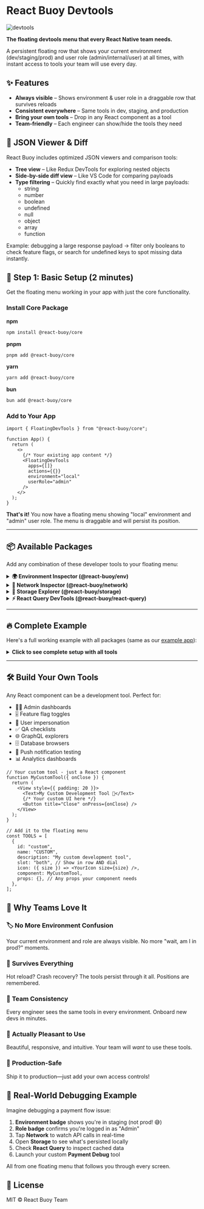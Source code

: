 # React Buoy Devtools

![devtools](https://github.com/user-attachments/assets/a732d6a3-9963-49e3-b0f1-0d974a0a74d7)

**The floating devtools menu that every React Native team needs.**

A persistent floating row that shows your current environment (dev/staging/prod) and user role (admin/internal/user) at all times, with instant access to tools your team will use every day.

## ✨ Features

- **Always visible** – Shows environment & user role in a draggable row that survives reloads
- **Consistent everywhere** – Same tools in dev, staging, and production
- **Bring your own tools** – Drop in any React component as a tool
- **Team-friendly** – Each engineer can show/hide the tools they need

 ## 🧩 JSON Viewer & Diff

React Buoy includes optimized JSON viewers and comparison tools:

- **Tree view** – Like Redux DevTools for exploring nested objects  
- **Side-by-side diff view** – Like VS Code for comparing payloads  
- **Type filtering** – Quickly find exactly what you need in large payloads:  
  - string  
  - number  
  - boolean  
  - undefined  
  - null  
  - object  
  - array  
  - function  

Example: debugging a large response payload → filter only booleans to check feature flags, or search for undefined keys to spot missing data instantly.


## 🚀 Step 1: Basic Setup (2 minutes)

Get the floating menu working in your app with just the core functionality.

### Install Core Package

**npm**

```bash
npm install @react-buoy/core
```

**pnpm**

```bash
pnpm add @react-buoy/core
```

**yarn**

```bash
yarn add @react-buoy/core
```

**bun**

```bash
bun add @react-buoy/core
```

### Add to Your App

```tsx
import { FloatingDevTools } from "@react-buoy/core";

function App() {
  return (
    <>
      {/* Your existing app content */}
      <FloatingDevTools
        apps={[]}
        actions={{}}
        environment="local"
        userRole="admin"
      />
    </>
  );
}
```

**That's it!** You now have a floating menu showing "local" environment and "admin" user role. The menu is draggable and will persist its position.

---

## 📦 Available Packages

Add any combination of these developer tools to your floating menu:

<details>
<summary><strong>🌍 Environment Inspector (@react-buoy/env)</strong></summary>

Visual health check for your app configuration. See all environment variables with validation, search, and filtering.

![env1](https://github.com/user-attachments/assets/75651046-33a0-4257-9011-3bcc4818a964)

### Install

**npm**

```bash
npm install @react-buoy/env
```

**pnpm**

```bash
pnpm add @react-buoy/env
```

**yarn**

```bash
yarn add @react-buoy/env
```

**bun**

```bash
bun add @react-buoy/env
```

### Import & Use

```tsx
import { EnvVarsModal, createEnvVarConfig, envVar } from "@react-buoy/env";
import { EnvLaptopIcon } from "@react-buoy/shared-ui";

// Define your required environment variables
const requiredEnvVars = createEnvVarConfig([
  // Basic existence check
  envVar("API_URL").exists(),

  // Type validation
  envVar("DEBUG_MODE").withType("boolean").build(),
  envVar("PORT").withType("number").build(),
  envVar("FEATURE_FLAGS").withType("object").build(),

  // Specific value validation
  envVar("NODE_ENV").withValue("development").build(),

  // Combined validations with descriptions
  envVar("DATABASE_URL")
    .exists()
    .withDescription("PostgreSQL connection string")
    .build(),

  envVar("MAX_RETRIES")
    .withType("number")
    .withDescription("Maximum API retry attempts")
    .build(),
]);

// Add to your apps array
const TOOLS = [
  {
    id: "env",
    name: "ENV",
    description: "Environment variables debugger",
    slot: "both",
    icon: ({ size }) => <EnvLaptopIcon size={size} color="#9f6" />,
    component: EnvVarsModal,
    props: {
      requiredEnvVars,
    },
  },
];
```

### API Reference

#### `envVar(key: string)`

Creates an environment variable validation rule.

**Methods:**

- `.exists()` - Validates the environment variable exists (not undefined/empty)
- `.withType(type)` - Validates the variable type (`"string"` | `"number"` | `"boolean"` | `"object"`)
- `.withValue(expectedValue)` - Validates the variable has a specific value
- `.withDescription(description)` - Adds a description shown in the UI
- `.build()` - Finalizes the validation rule (required for chained methods)

**Examples:**

```tsx
// Just check if it exists
envVar("API_URL").exists();

// Type validation
envVar("PORT").withType("number").build();

// Exact value check
envVar("NODE_ENV").withValue("production").build();

// Combined validation
envVar("ENABLE_ANALYTICS")
  .withType("boolean")
  .withDescription("Controls analytics tracking")
  .build();
```

#### `createEnvVarConfig(rules: EnvVarRule[])`

Creates a configuration object from environment variable rules.

```tsx
const config = createEnvVarConfig([
  envVar("API_URL").exists(),
  envVar("DEBUG").withType("boolean").build(),
]);
```

### What you get:

- ✅ Visual validation of required environment variables
- 🔍 Search and filter environment variables
- 🎯 Type checking (string, number, boolean, object)
- ⚠️ Clear warnings for missing or incorrect values

</details>

<details>
<summary><strong>📡 Network Inspector (@react-buoy/network)</strong></summary>

Real-time network request monitoring with timeline view, detailed inspection, and performance stats.



![net1](https://github.com/user-attachments/assets/473ddf83-03cd-4bd1-8dc3-0f66eda9fa8a)


### Install

**npm**

```bash
npm install @react-buoy/network
```

**pnpm**

```bash
pnpm add @react-buoy/network
```

**yarn**

```bash
yarn add @react-buoy/network
```

**bun**

```bash
bun add @react-buoy/network
```

### Import & Use

```tsx
import { NetworkModal } from "@react-buoy/network";
import { Globe } from "@react-buoy/shared-ui";

// Add to your apps array
const TOOLS = [
  {
    id: "network",
    name: "NETWORK",
    description: "Network request logger",
    slot: "both",
    icon: ({ size }) => <Globe size={size} color="#38bdf8" />,
    component: NetworkModal,
    props: {},
  },
];
```

### What you get:

- 📊 Timeline view of all network requests
- 🔍 Detailed request/response inspection
- ⚡ Performance metrics and timing
- 🎛️ Request filtering and search
- 📋 Copy request details for debugging

</details>

<details>
<summary><strong>💾 Storage Explorer (@react-buoy/storage)</strong></summary>

Real-time AsyncStorage browser with live updates, bulk operations, and storage validation.

![stor1](https://github.com/user-attachments/assets/80ef1c60-d20c-4d8b-97e6-f37b21b315ea)

### Install

**npm**

```bash
npm install @react-buoy/storage
npm install @react-native-async-storage/async-storage  # peer dependency
```

**pnpm**

```bash
pnpm add @react-buoy/storage
pnpm add @react-native-async-storage/async-storage  # peer dependency
```

**yarn**

```bash
yarn add @react-buoy/storage
yarn add @react-native-async-storage/async-storage  # peer dependency
```

**bun**

```bash
bun add @react-buoy/storage
bun add @react-native-async-storage/async-storage  # peer dependency
```

### Import & Use

```tsx
import { StorageModalWithTabs } from "@react-buoy/storage";
import { StorageStackIcon } from "@react-buoy/shared-ui";

// Define storage keys to monitor and validate
const requiredStorageKeys = [
  // Basic key monitoring
  {
    key: "@app/session",
    description: "Current user session token",
    storageType: "async",
  },

  // Type validation
  {
    key: "@app/settings",
    expectedType: "object",
    description: "User preferences and settings",
    storageType: "async",
  },

  // Exact value validation
  {
    key: "@app/theme",
    expectedValue: "dark",
    description: "Application theme preference",
    storageType: "mmkv",
  },

  // SecureStore keys
  {
    key: "biometric_token",
    expectedType: "string",
    description: "Encrypted biometric authentication token",
    storageType: "secure",
  },

  // Multiple storage types
  {
    key: "@analytics/user_id",
    expectedType: "string",
    description: "Anonymous user identifier for analytics",
    storageType: "async",
  },
];

// Add to your apps array
const TOOLS = [
  {
    id: "storage",
    name: "STORAGE",
    description: "AsyncStorage browser",
    slot: "both",
    icon: ({ size }) => <StorageStackIcon size={size} color="#38f8a7" />,
    component: StorageModalWithTabs,
    props: {
      requiredStorageKeys, // optional
    },
  },
];
```

### API Reference

#### `RequiredStorageKey` Configuration

Each storage key configuration object supports the following properties:

**Required:**

- `key: string` - The storage key to monitor (e.g., "@app/session")
- `storageType: "async" | "secure" | "mmkv"` - Which storage system to check

**Optional Validation:**

- `expectedType: "string" | "number" | "boolean" | "object"` - Validates the stored value type
- `expectedValue: any` - Validates the stored value matches exactly
- `description: string` - Human-readable description shown in the UI

**Examples:**

```tsx
// Type validation
{
  key: "@app/settings",
  expectedType: "object",
  description: "User app settings",
  storageType: "async",
}

// Exact value validation
{
  key: "@app/theme",
  expectedValue: "dark",
  description: "App theme (should be dark)",
  storageType: "mmkv",
}

// SecureStore monitoring
{
  key: "auth_token",
  expectedType: "string",
  description: "JWT authentication token",
  storageType: "secure",
}
```

#### Storage Types

- **`"async"`** - React Native AsyncStorage
- **`"secure"`** - Expo SecureStore (encrypted)
- **`"mmkv"`** - MMKV high-performance storage

#### Props for StorageModalWithTabs

```tsx
interface StorageModalProps {
  requiredStorageKeys?: RequiredStorageKey[];
  enableSharedModalDimensions?: boolean;
}
```

### What you get:

- 🗂️ Browse all AsyncStorage, SecureStore, and MMKV data
- ✏️ Edit storage values in real-time
- 🗑️ Bulk delete operations
- 🔍 Search and filter storage keys
- ⚠️ Validation for required storage keys

</details>

<details>
<summary><strong>⚡ React Query DevTools (@react-buoy/react-query)</strong></summary>

TanStack Query devtools adapted for mobile with query explorer, cache manipulation, and offline toggle.

![rq1](https://github.com/user-attachments/assets/258e892d-3eaf-41f8-9fae-d7d2dcd6c39d)

### Install

**npm**

```bash
npm install @react-buoy/react-query
npm install @tanstack/react-query  # peer dependency
```

**pnpm**

```bash
pnpm add @react-buoy/react-query
pnpm add @tanstack/react-query  # peer dependency
```

**yarn**

```bash
yarn add @react-buoy/react-query
yarn add @tanstack/react-query  # peer dependency
```

**bun**

```bash
bun add @react-buoy/react-query
bun add @tanstack/react-query  # peer dependency
```

### Setup QueryClient

```tsx
import { QueryClient, QueryClientProvider } from "@tanstack/react-query";

const queryClient = new QueryClient();

function App() {
  return (
    <QueryClientProvider client={queryClient}>
      <AppHostProvider>{/* Your app content */}</AppHostProvider>
    </QueryClientProvider>
  );
}
```

### Import & Use

```tsx
import { ReactQueryDevToolsModal, WifiToggle } from "@react-buoy/react-query";
import { ReactQueryIcon } from "@react-buoy/shared-ui";

// Add to your apps array
const TOOLS = [
  {
    id: "query",
    name: "REACT QUERY",
    description: "React Query inspector",
    slot: "both",
    icon: ({ size }) => <ReactQueryIcon size={size} colorPreset="red" />,
    component: ReactQueryDevToolsModal,
    props: {},
  },
  // Optional: Add WiFi toggle for offline testing
  {
    id: "wifi-toggle",
    name: "WIFI TOGGLE",
    description: "Toggle offline mode",
    slot: "both",
    icon: ({ size }) => <WifiToggle size={size} />,
    component: () => <></>,
    props: {},
  },
];
```

### What you get:

- 🔍 Query explorer with real-time data
- 🗂️ Cache manipulation and inspection
- 📊 Query performance metrics
- 🔄 Manual query refetching
- 📶 Offline/online mode toggle

</details>

---

## 🔥 Complete Example

Here's a full working example with all packages (same as our [example app](./example/App.tsx)):

<details>
<summary><strong>Click to see complete setup with all tools</strong></summary>

```tsx
import React, { useMemo, useRef } from "react";
import { QueryClient, QueryClientProvider } from "@tanstack/react-query";
import { FloatingDevTools, type InstalledApp } from "@react-buoy/core";
import { EnvVarsModal, createEnvVarConfig, envVar } from "@react-buoy/env";
import { NetworkModal } from "@react-buoy/network";
import { StorageModalWithTabs } from "@react-buoy/storage";
import { ReactQueryDevToolsModal, WifiToggle } from "@react-buoy/react-query";
import {
  EnvLaptopIcon,
  ReactQueryIcon,
  StorageStackIcon,
  Globe,
} from "@react-buoy/shared-ui";

export default function App() {
  // Setup QueryClient
  const queryClientRef = useRef<QueryClient | null>(null);
  if (!queryClientRef.current) {
    queryClientRef.current = new QueryClient({});
  }

  // Configure environment variables to validate
  const requiredEnvVars = createEnvVarConfig([
    envVar("EXPO_PUBLIC_API_URL").exists(),
    envVar("EXPO_PUBLIC_DEBUG_MODE").withType("boolean").build(),
    envVar("EXPO_PUBLIC_ENVIRONMENT").withValue("development").build(),
  ]);

  // Configure storage keys to monitor
  const requiredStorageKeys = useMemo(
    () => [
      {
        key: "@app/session",
        expectedType: "string",
        description: "Current user session token",
        storageType: "async",
      },
      {
        key: "@app/settings:theme",
        expectedValue: "dark",
        description: "Preferred theme",
        storageType: "async",
      },
    ],
    []
  );

  // Configure all development tools
  const installedApps: InstalledApp[] = useMemo(
    () => [
      {
        id: "env",
        name: "ENV",
        description: "Environment variables debugger",
        slot: "both",
        icon: ({ size }) => <EnvLaptopIcon size={size} color="#9f6" />,
        component: EnvVarsModal,
        props: { requiredEnvVars },
      },
      {
        id: "network",
        name: "NETWORK",
        description: "Network request logger",
        slot: "both",
        icon: ({ size }) => <Globe size={size} color="#38bdf8" />,
        component: NetworkModal,
        props: {},
      },
      {
        id: "storage",
        name: "STORAGE",
        description: "AsyncStorage browser",
        slot: "both",
        icon: ({ size }) => <StorageStackIcon size={size} color="#38f8a7" />,
        component: StorageModalWithTabs,
        props: { requiredStorageKeys },
      },
      {
        id: "query",
        name: "REACT QUERY",
        description: "React Query inspector",
        slot: "both",
        icon: ({ size }) => <ReactQueryIcon size={size} colorPreset="red" />,
        component: ReactQueryDevToolsModal,
        props: {},
      },
      {
        id: "wifi-toggle",
        name: "WIFI TOGGLE",
        description: "Toggle offline mode",
        slot: "both",
        icon: ({ size }) => <WifiToggle size={size} />,
        component: () => <></>,
        props: {},
      },
    ],
    [requiredEnvVars, requiredStorageKeys]
  );

  return (
    <QueryClientProvider client={queryClientRef.current!}>
      {/* Your existing app content */}
      <YourAppContent />

      {/* The floating menu with all tools */}
      <FloatingDevTools
        apps={installedApps}
        actions={{}}
        environment="local"
        userRole="admin"
      />
    </QueryClientProvider>
  );
}
```

</details>

---

## 🛠️ Build Your Own Tools

Any React component can be a development tool. Perfect for:

- 👨‍💼 Admin dashboards
- 🎚️ Feature flag toggles
- 👤 User impersonation
- ✅ QA checklists
- 🌐 GraphQL explorers
- 🗄️ Database browsers
- 📱 Push notification testing
- 📊 Analytics dashboards

```tsx
// Your custom tool - just a React component
function MyCustomTool({ onClose }) {
  return (
    <View style={{ padding: 20 }}>
      <Text>My Custom Development Tool 🚀</Text>
      {/* Your custom UI here */}
      <Button title="Close" onPress={onClose} />
    </View>
  );
}

// Add it to the floating menu
const TOOLS = [
  {
    id: "custom",
    name: "CUSTOM",
    description: "My custom development tool",
    slot: "both", // Show in row AND dial
    icon: ({ size }) => <YourIcon size={size} />,
    component: MyCustomTool,
    props: {}, // Any props your component needs
  },
];
```

## 🎯 Why Teams Love It

### 🏷️ **No More Environment Confusion**

Your current environment and role are always visible. No more "wait, am I in prod?" moments.

### 🔄 **Survives Everything**

Hot reload? Crash recovery? The tools persist through it all. Positions are remembered.

### 👥 **Team Consistency**

Every engineer sees the same tools in every environment. Onboard new devs in minutes.

### 🎨 **Actually Pleasant to Use**

Beautiful, responsive, and intuitive. Your team will _want_ to use these tools.

### 🏢 **Production-Safe**

Ship it to production—just add your own access controls!

## 📱 Real-World Debugging Example

Imagine debugging a payment flow issue:

1. **Environment badge** shows you're in staging (not prod! 😅)
2. **Role badge** confirms you're logged in as "Admin"
3. Tap **Network** to watch API calls in real-time
4. Open **Storage** to see what's persisted locally
5. Check **React Query** to inspect cached data
6. Launch your custom **Payment Debug** tool

All from one floating menu that follows you through every screen.

## 📄 License

MIT © React Buoy Team
